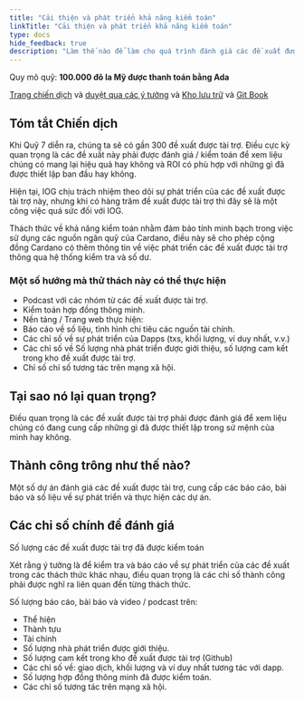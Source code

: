 ```yaml
---
title: "Cải thiện và phát triển khả năng kiểm toán"
linkTitle: "Cải thiện và phát triển khả năng kiểm toán"
type: docs
hide_feedback: true
description: "Làm thế nào để làm cho quá trình đánh giá các đề xuất được tài trợ hiệu quả, phân tán và minh bạch?"
---
```


Quy mô quỹ: **100.000 đô la Mỹ được thanh toán bằng Ada**

[Trang chiến dịch](https://cardano.ideascale.com/a/campaign-home/26253) và [duyệt qua các ý tưởng](https://cardano.ideascale.com/a/ideas/top/campaign-filter/byids/campaigns/26253/stage/unspecified) và [Kho lưu trữ](https://github.com/Catalyst-Challenges/F7-Improve-and-Grow-Auditability) và [Git Book](https://quality-assurance-dao.gitbook.io/catalyst-fund-7-challenges/fund-7/improve-and-grow-auditability)

## Tóm tắt Chiến dịch

Khi Quỹ 7 diễn ra, chúng ta sẽ có gần 300 đề xuất được tài trợ. Điều cực kỳ quan trọng là các đề xuất này phải được đánh giá / kiểm toán để xem liệu chúng có mang lại hiệu quả hay không và ROI có phù hợp với những gì đã được thiết lập ban đầu hay không.

Hiện tại, IOG chịu trách nhiệm theo dõi sự phát triển của các đề xuất được tài trợ này, nhưng khi có hàng trăm đề xuất được tài trợ thì đây sẽ là một công việc quá sức đối với IOG.

Thách thức về khả năng kiểm toán nhằm đảm bảo tính minh bạch trong việc sử dụng các nguồn ngân quỹ của Cardano, điều này sẽ cho phép cộng đồng Cardano có thêm thông tin về việc phát triển các đề xuất được tài trợ thông qua hệ thống kiểm tra và số dư.

### **Một số hướng mà thử thách này có thể thực hiện**

- Podcast với các nhóm từ các đề xuất được tài trợ.
- Kiểm toán hợp đồng thông minh.
- Nền tảng / Trang web thực hiện:
- Báo cáo về số liệu, tình hình chi tiêu các nguồn tài chính.
- Các chỉ số về sự phát triển của Dapps (txs, khối lượng, ví duy nhất, v.v.)
- Các chỉ số về Số lượng nhà phát triển được giới thiệu, số lượng cam kết trong kho đề xuất được tài trợ.
- Chỉ số chỉ số tương tác trên mạng xã hội.

## Tại sao nó lại quan trọng?

Điều quan trọng là các đề xuất được tài trợ phải được đánh giá để xem liệu chúng có đang cung cấp những gì đã được thiết lập trong sứ mệnh của mình hay không.

## Thành công trông như thế nào?

Một số dự án đánh giá các đề xuất được tài trợ, cung cấp các báo cáo, bài báo và số liệu về sự phát triển và thực hiện các dự án.

## Các chỉ số chính để đánh giá

Số lượng các đề xuất được tài trợ đã được kiểm toán

Xét rằng ý tưởng là để kiểm tra và báo cáo về sự phát triển của các đề xuất trong các thách thức khác nhau, điều quan trọng là các chỉ số thành công phải được nghĩ ra liên quan đến từng thách thức.

Số lượng báo cáo, bài báo và video / podcast trên:

- Thể hiện
- Thành tựu
- Tài chính
- Số lượng nhà phát triển được giới thiệu.
- Số lượng cam kết trong kho đề xuất được tài trợ (Github)
- Các chỉ số về: giao dịch, khối lượng và ví duy nhất tương tác với dapp.
- Số lượng hợp đồng thông minh đã được kiểm toán.
- Các chỉ số tương tác trên mạng xã hội.

